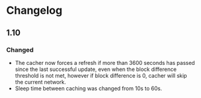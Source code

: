 # Changelog

## 1.10

### Changed
- The cacher now forces a refresh if more than 3600 seconds has passed since the last successful update, even when the block difference threshold is not met, however if block difference is 0, cacher will skip the current network.
- Sleep time between caching was changed from 10s to 60s.